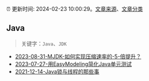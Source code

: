 :alarm_clock: 更新时间: 2024-02-23 10:00:29。[文章来源](/README.md)、[文章分类](/TAGS.md)

## Java


> 关键字：`Java`、`JDK`



- [2023-08-31-MJDK-如何实现压缩速率的-5-倍提升？](https://tech.meituan.com/2023/08/31/meituan-mjdk-mzlib.html) 
- [2023-07-27-用EasyModeling简化Java单元测试](https://insights.thoughtworks.cn/simplify-java-unit-test-data-preparation-with-easymodeling/) 
- [2021-12-14-Java锁与线程的那些事](https://tech.youzan.com/javasuo-yu-xian-cheng-de-na-xie-shi/) 

